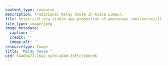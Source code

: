 ```yaml
---
content_type: resource
description: Traditional Malay house in Kuala Lumpur.
file: https://ol-ocw-studio-app-production.s3.amazonaws.com/courses/11-384-malaysia-sustainable-cities-practicum-spring-2018/f446b47316a2ca7de84d33f5c7e86cd6_11-384-TLP.jpg
file_type: image/jpeg
image_metadata:
  caption: ''
  credit: ''
  image-alt: ''
resourcetype: Image
title: 'Malay house '
uid: f446b473-16a2-ca7d-e84d-33f5c7e86cd6
---
```


